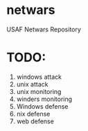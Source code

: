 # netwars
USAF Netwars Repository


# TODO:
1. windows attack
2. unix attack
3. unix monitoring
4. winders monitoring
5. Windows defense
6. nix defense
7. web defense
